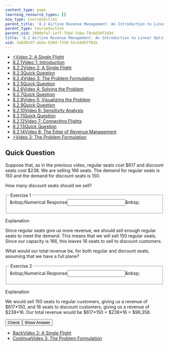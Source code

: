 ```yaml
---
content_type: page
learning_resource_types: []
ocw_type: CourseSection
parent_title: '8.2 Airline Revenue Management: An Introduction to Linear Optimization '
parent_type: CourseSection
parent_uid: 2900efa7-1aff-756d-feba-74c6d16f2d3d
title: '8.2 Airline Revenue Management: An Introduction to Linear Optimization '
uid: 3a0381df-ab5e-b38d-f338-52ce8d57f81b
---
```

<ul class="navigation pagination"><li id="top_bck_btn"><a href="./resolveuid/1a99f51a66ac8af143edd5efdd454605"><<span>Video 2: A Single Flight</span></a></li><li id="flp_btn_1"><a href="./resolveuid/2900efa71aff756dfeba74c6d16f2d3d">8.2.1<span>Video 1: Introduction</span></a></li><li id="flp_btn_2"><a href="./resolveuid/1a99f51a66ac8af143edd5efdd454605">8.2.2<span>Video 2: A Single Flight</span></a></li><li id="flp_btn_3" class="button_selected"><a href="./resolveuid/3a0381dfab5eb38df33852ce8d57f81b">8.2.3<span>Quick Question</span></a></li><li id="flp_btn_4"><a href="./resolveuid/e9725d1bf88eacdd5ae8cd5e31dbe7cc">8.2.4<span>Video 3: The Problem Formulation</span></a></li><li id="flp_btn_5"><a href="./resolveuid/b7f0594b3047a305cb8af6815a526173">8.2.5<span>Quick Question</span></a></li><li id="flp_btn_6"><a href="./resolveuid/86a033cce142d448a8bb9112a73f89db">8.2.6<span>Video 4: Solving the Problem</span></a></li><li id="flp_btn_7"><a href="./resolveuid/52678524d9dfc3446fc997eed6c5a010">8.2.7<span>Quick Question</span></a></li><li id="flp_btn_8"><a href="./resolveuid/f7f2a67cb4796f7b313da3b222582c72">8.2.8<span>Video 5: Visualizing the Problem</span></a></li><li id="flp_btn_9"><a href="./resolveuid/bcd5d3fe6076384751824e5ef3218335">8.2.9<span>Quick Question</span></a></li><li id="flp_btn_10"><a href="./resolveuid/f20e206f20f79b3c410bc053183afdbb">8.2.10<span>Video 6: Sensitivity Analysis</span></a></li><li id="flp_btn_11"><a href="./resolveuid/71d3d9d324355e5d19725596dcc0bf78">8.2.11<span>Quick Question</span></a></li><li id="flp_btn_12"><a href="./resolveuid/80f150bc38fd0f8475f7ccfe876f7744">8.2.12<span>Video 7: Connecting Flights</span></a></li><li id="flp_btn_13"><a href="./resolveuid/866b08a838d4f694786a619e9ebff44b">8.2.13<span>Quick Question</span></a></li><li id="flp_btn_14"><a href="./resolveuid/0cd767ebf8c6279f86f216e785139b90">8.2.14<span>Video 8: The Edge of Revenue Management</span></a></li><li id="top_continue_btn"><a href="./resolveuid/e9725d1bf88eacdd5ae8cd5e31dbe7cc">><span>Video 3: The Problem Formulation</span></a></li></ul><h2 class="subhead">Quick Question</h2><div class="self_assessment">
<p display_name="Quick Question" url_name="Quick_Question_583">Suppose that, as in the previous video, regular seats cost $617 and discount seats cost $238. We are selling 166 seats. The demand for regular seats is 150 and the demand for discount seats is 150. </p>
<div id="Q1_div" class="problem_question"><p display_name="Quick Question" url_name="Quick_Question_584">How many discount seats should we sell?</p><fieldset><legend class="visually-hidden">Exercise 1</legend><div class="choice"><label id="Q1_label"><span id="Q1_aria_status" tabindex="-1" class="visually-hidden">&amp;nbsp;</span><span class="visually-hidden">Numerical Response</span><input type="text" id="Q1_input" value="" onkeypress="numericTypedOrDropDownSelected(1)" class="problem_text_input" /><input type="hidden" id="Q1_ans" value="16" /><input type="hidden" id="Q1_tolerance" value="0" /><span id="Q1_normal_status" class="nostatus" aria-hidden="true">&amp;nbsp;</span></label></div><p id="S1_ans" tabindex="-1" class="problem_answer"></p></fieldset></div><div id="S1_div" class="problem_solution" tabindex="-1" display_name="Quick Question" url_name="Quick_Question_586">
<div class="detailed-solution">
<p>Explanation</p>
<p>Since regular seats give us more revenue, we should sell enough regular seats to meet the demand. This means that we will sell 150 regular seats. Since our capacity is 166, this leaves 16 seats to sell to discount customers.</p>
</div>
</div><div id="Q2_div" class="problem_question"><p display_name="Quick Question" url_name="Quick_Question_587">What would our total revenue be, for both regular and discount seats, assuming that we have a full plane?</p><fieldset><legend class="visually-hidden">Exercise 2</legend><div class="choice"><label id="Q2_label"><span id="Q2_aria_status" tabindex="-1" class="visually-hidden">&amp;nbsp;</span><span class="visually-hidden">Numerical Response</span><input type="text" id="Q2_input" value="" onkeypress="numericTypedOrDropDownSelected(2)" class="problem_text_input" /><input type="hidden" id="Q2_ans" value="96358" /><input type="hidden" id="Q2_tolerance" value="0" /><span id="Q2_normal_status" class="nostatus" aria-hidden="true">&amp;nbsp;</span></label></div><p id="S2_ans" tabindex="-1" class="problem_answer"></p></fieldset></div><div id="S2_div" class="problem_solution" tabindex="-1" display_name="Quick Question" url_name="Quick_Question_589">
<div class="detailed-solution">
<p>Explanation</p>
<p>We would sell 150 seats to regular customers, giving us a revenue of $617*150, and 16 seats to discount customers, giving us a revenue of $238*16. Our total revenue would be $617*150 + $238*16 = $96,358.</p>
</div>
</div><div class="action"><button id="Q1_button" onclick="checkAnswer({1: 'numerical', 2: 'numerical'})" class="problem_mo_button">Check</button><button id="Q1_button_show" onclick="showHideSolution({1: 'numerical', 2: 'numerical'}, 1, [1, 2])" class="problem_mo_button">Show Answer</button></div></div><ul class="navigation progress"><li id="bck_btn"><a href="./resolveuid/1a99f51a66ac8af143edd5efdd454605">Back<span>Video 2: A Single Flight</span></a></li><li id="continue_btn"><a href="./resolveuid/e9725d1bf88eacdd5ae8cd5e31dbe7cc">Continue<span>Video 3: The Problem Formulation</span></a></li></ul>